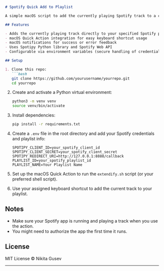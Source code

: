 ````markdown
# Spotify Quick Add to Playlist

A simple macOS script to add the currently playing Spotify track to a chosen playlist with one button press — no need to like songs temporarily.

## Features

- Adds the currently playing track directly to your specified Spotify playlist
- macOS Quick Action integration for easy keyboard shortcut usage
- macOS notifications for success or error feedback
- Uses Spotipy Python library and Spotify Web API
- Configurable via environment variables (secure handling of credentials)

## Setup

1. Clone this repo:
   ```bash
   git clone https://github.com/yourusername/yourrepo.git
   cd yourrepo
````

2. Create and activate a Python virtual environment:

   ```bash
   python3 -m venv venv
   source venv/bin/activate
   ```

3. Install dependencies:

   ```bash
   pip install -r requirements.txt
   ```

4. Create a `.env` file in the root directory and add your Spotify credentials and playlist info:

   ```env
   SPOTIPY_CLIENT_ID=your_spotify_client_id
   SPOTIPY_CLIENT_SECRET=your_spotify_client_secret
   SPOTIPY_REDIRECT_URI=http://127.0.0.1:8888/callback
   PLAYLIST_ID=your_spotify_playlist_id
   PLAYLIST_NAME=Your Playlist Name
   ```

5. Set up the macOS Quick Action to run the `extendify.sh` script (or your preferred shell script).

6. Use your assigned keyboard shortcut to add the current track to your playlist.

## Notes

* Make sure your Spotify app is running and playing a track when you use the action.
* You might need to authorize the app the first time it runs.

## License

MIT License © Nikita Gusev

---

```
```
